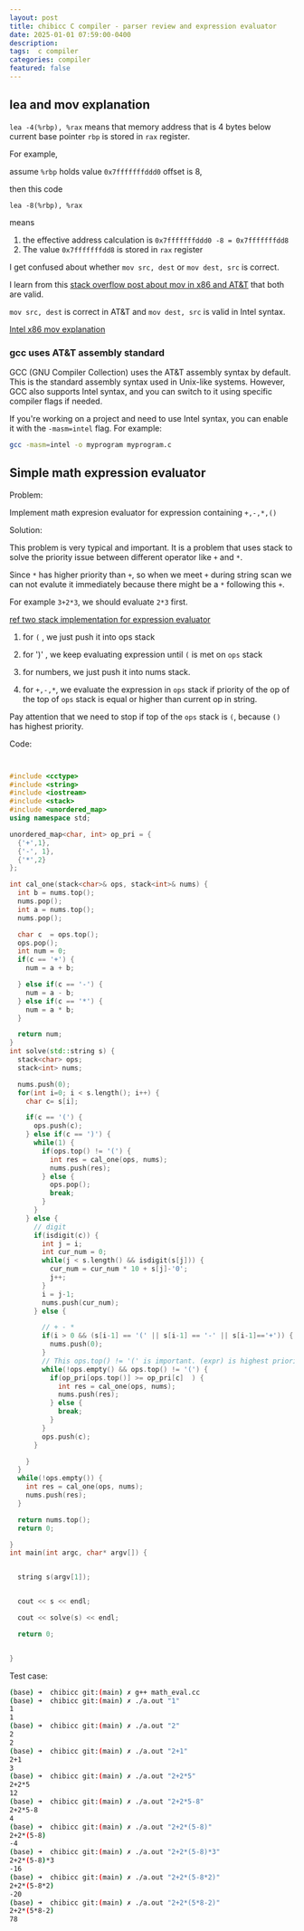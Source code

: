 ```yaml
---
layout: post
title: chibicc C compiler - parser review and expression evaluator
date: 2025-01-01 07:59:00-0400
description:  
tags:  c compiler 
categories: compiler
featured: false
---
```





## lea and mov explanation


`lea -4(%rbp), %rax` means that memory address that is 4 bytes below current base pointer 
`rbp` is stored in `rax` register.

For example,

assume `%rbp` holds value `0x7fffffffddd0` offset is 8,

then this code 
```
lea -8(%rbp), %rax
```
means 

1. the effective address calculation is `0x7fffffffddd0 -8 = 0x7fffffffdd8`
2. The value  `0x7fffffffdd8` is stored in `rax` register


I get confused about whether `mov src, dest` or `mov dest, src` is correct.

I learn from this [stack overflow post about mov in x86 and AT&T](https://stackoverflow.com/questions/5890724/mov-instruction-in-x86-assembly)
that both are valid.

`mov src, dest` is correct in AT&T and `mov dest, src` is valid in Intel syntax.



[Intel x86 mov explanation](https://electronicsreference.com/assembly-language/mov/)


### gcc uses AT&T assembly standard

GCC (GNU Compiler Collection) uses the AT&T assembly syntax by default. This is the standard assembly syntax used in Unix-like systems. However, GCC also supports Intel syntax, and you can switch to it using specific compiler flags if needed.

If you're working on a project and need to use Intel syntax, you can enable it with the `-masm=intel` flag. For example:

```bash
gcc -masm=intel -o myprogram myprogram.c
```


## Simple math expression evaluator

Problem:

Implement math expresion evaluator for expression containing `+,-,*,()`

Solution:

This problem is very typical and important. It is a problem that uses stack 
to solve the priority issue between different operator like `+` and `*`.

Since `*` has higher priority than `+`, so when we meet `+` during string scan 
we can not  evalute it immediately because there might be a `*` following this `+`.

For example `3+2*3`, we should evaluate `2*3` first.

[ref two stack implementation for expression evaluator](https://www.nowcoder.com/practice/c215ba61c8b1443b996351df929dc4d4)

1. for `(` , we just push it into ops stack

2. for ')' , we keep evaluating expression until `(` is met on `ops` stack

3. for numbers, we just push it into nums stack.

4. for `+,-,*`, we evaluate the expression in `ops` stack if priority of 
the op of the top of `ops` stack is equal or higher than current op in string.

Pay attention that we need to stop if top of the `ops` stack is `(`, because 
`()` has highest priority.

Code: 
```cpp


#include <cctype>
#include <string>
#include <iostream>
#include <stack>
#include <unordered_map>
using namespace std;

unordered_map<char, int> op_pri = {
  {'+',1},
  {'-', 1},
  {'*',2}
};

int cal_one(stack<char>& ops, stack<int>& nums) {
  int b = nums.top(); 
  nums.pop();
  int a = nums.top();
  nums.pop();

  char c  = ops.top();
  ops.pop();
  int num = 0;
  if(c == '+') {
    num = a + b;

  } else if(c == '-') {
    num = a - b;
  } else if(c == '*') {
    num = a * b;
  }

  return num;
}
int solve(std::string s) {
  stack<char> ops;
  stack<int> nums;

  nums.push(0);
  for(int i=0; i < s.length(); i++) {
    char c= s[i];

    if(c == '(') {
      ops.push(c);
    } else if(c == ')') {
      while(1) {
        if(ops.top() != '(') {
          int res = cal_one(ops, nums);
          nums.push(res);
        } else {
          ops.pop();
          break;
        }
      }
    } else {
      // digit
      if(isdigit(c)) {
        int j = i;
        int cur_num = 0;
        while(j < s.length() && isdigit(s[j])) {
          cur_num = cur_num * 10 + s[j]-'0';
          j++;
        }
        i = j-1;
        nums.push(cur_num);
      } else {

        // + - *
        if(i > 0 && (s[i-1] == '(' || s[i-1] == '-' || s[i-1]=='+')) {
          nums.push(0);
        }
        // This ops.top() != '(' is important. (expr) is highest priority
        while(!ops.empty() && ops.top() != '(') {
          if(op_pri[ops.top()] >= op_pri[c]  ) {
            int res = cal_one(ops, nums);
            nums.push(res);
          } else {
            break;
          }
        }
        ops.push(c);
      }

    }
  }
  while(!ops.empty()) {
    int res = cal_one(ops, nums);
    nums.push(res);
  }

  return nums.top();
  return 0;

}
int main(int argc, char* argv[]) {


  string s(argv[1]);


  cout << s << endl;

  cout << solve(s) << endl;

  return 0;


}
```

Test case:
```bash
(base) ➜  chibicc git:(main) ✗ g++ math_eval.cc
(base) ➜  chibicc git:(main) ✗ ./a.out "1"
1
1
(base) ➜  chibicc git:(main) ✗ ./a.out "2"
2
2
(base) ➜  chibicc git:(main) ✗ ./a.out "2+1"
2+1
3
(base) ➜  chibicc git:(main) ✗ ./a.out "2+2*5"
2+2*5
12
(base) ➜  chibicc git:(main) ✗ ./a.out "2+2*5-8"
2+2*5-8
4
(base) ➜  chibicc git:(main) ✗ ./a.out "2+2*(5-8)"
2+2*(5-8)
-4
(base) ➜  chibicc git:(main) ✗ ./a.out "2+2*(5-8)*3"
2+2*(5-8)*3
-16
(base) ➜  chibicc git:(main) ✗ ./a.out "2+2*(5-8*2)"
2+2*(5-8*2)
-20
(base) ➜  chibicc git:(main) ✗ ./a.out "2+2*(5*8-2)"
2+2*(5*8-2)
78
```
